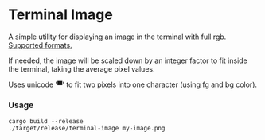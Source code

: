 # Terminal Image

A simple utility for displaying an image in the terminal with full rgb. [Supported formats.](https://github.com/image-rs/image/blob/master/README.md#supported-image-formats)

If needed, the image will be scaled down by an integer factor to fit inside the terminal, taking the average pixel values.

Uses unicode '▀' to fit two pixels into one character (using fg and bg color).

### Usage
```
cargo build --release
./target/release/terminal-image my-image.png
```
